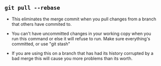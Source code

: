 ## `git pull --rebase`

- This eliminates the merge commit when you pull changes from a branch that others have commited to.

- You can't have uncommitted changes in your working copy when you run this command or else it will refuse to run. Make sure everything's committed, or use "git stash"

- If you are using this on a branch that has had its history corrupted by a bad merge this will cause you more problems than its worth.
